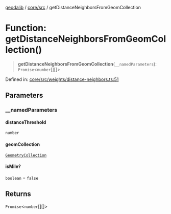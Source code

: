 [geodalib](../../../modules.md) / [core/src](../index.md) / getDistanceNeighborsFromGeomCollection

# Function: getDistanceNeighborsFromGeomCollection()

> **getDistanceNeighborsFromGeomCollection**(`__namedParameters`): `Promise`\<`number`[][]\>

Defined in: [core/src/weights/distance-neighbors.ts:51](https://github.com/GeoDaCenter/geoda-lib/blob/04471ecd75dbfe13a0a0fbff4b6e7d785ad0f8e7/js/packages/core/src/weights/distance-neighbors.ts#L51)

## Parameters

### \_\_namedParameters

#### distanceThreshold

`number`

#### geomCollection

[`GeometryCollection`](../classes/GeometryCollection.md)

#### isMile?

`boolean` = `false`

## Returns

`Promise`\<`number`[][]\>
